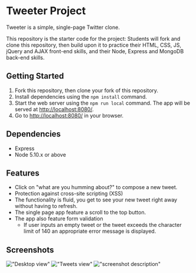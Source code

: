 # Tweeter Project

Tweeter is a simple, single-page Twitter clone.

This repository is the starter code for the project: Students will fork and clone this repository, then build upon it to practice their HTML, CSS, JS, jQuery and AJAX front-end skills, and their Node, Express and MongoDB back-end skills.

## Getting Started

1. Fork this repository, then clone your fork of this repository.
2. Install dependencies using the `npm install` command.
3. Start the web server using the `npm run local` command. The app will be served at <http://localhost:8080/>.
4. Go to <http://localhost:8080/> in your browser.

## Dependencies

- Express
- Node 5.10.x or above

## Features
- Click on "what are you humming about?" to compose a new tweet.
- Protection against cross-site scripting (XSS)
- The functionality is fluid, you get to see your new tweet right away without having to refresh.
- The single page app feature a scroll to the top button.
- The app also feature form validation
  - If user inputs an empty tweet or the tweet exceeds the character limit of 140 an appropriate error message is displayed.

## Screenshots
!["Desktop view"](/images/desktop.png)
!["Tweets view"](/images/tweet-section.png)
!["screenshot description"](/images/mobile-view.png)




